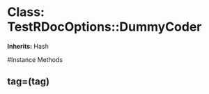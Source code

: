 # Class: TestRDocOptions::DummyCoder
**Inherits:** Hash
    




#Instance Methods
## tag=(tag) [](#method-i-tag=)

